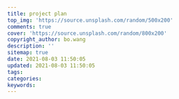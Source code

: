 ```yaml
---
title: project plan
top_img: 'https://source.unsplash.com/random/500x200'
comments: true
cover: 'https://source.unsplash.com/random/800x200'
copyright_author: bo.wang
description: ''
sitemap: true
date: 2021-08-03 11:50:05
updated: 2021-08-03 11:50:05
tags:
categories:
keywords:
---
```


